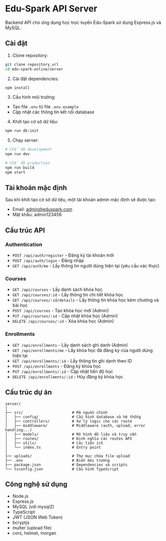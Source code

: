 # Edu-Spark API Server

Backend API cho ứng dụng học trực tuyến Edu-Spark sử dụng Express.js và MySQL.

## Cài đặt

1. Clone repository:
```bash
git clone repository_url
cd edu-spark-online/server
```

2. Cài đặt dependencies:
```bash
npm install
```

3. Cấu hình môi trường:
- Tạo file `.env` từ file `.env.example`
- Cập nhật các thông tin kết nối database

4. Khởi tạo cơ sở dữ liệu:
```bash
npm run db:init
```

5. Chạy server:
```bash
# Chế độ development
npm run dev

# Chế độ production
npm run build
npm start
```

## Tài khoản mặc định

Sau khi khởi tạo cơ sở dữ liệu, một tài khoản admin mặc định sẽ được tạo:

- Email: admin@eduspark.com
- Mật khẩu: admin123456

## Cấu trúc API

### Authentication
- `POST /api/auth/register` - Đăng ký tài khoản mới
- `POST /api/auth/login` - Đăng nhập
- `GET /api/auth/me` - Lấy thông tin người dùng hiện tại (yêu cầu xác thực)

### Courses
- `GET /api/courses` - Lấy danh sách khóa học
- `GET /api/courses/:id` - Lấy thông tin chi tiết khóa học
- `GET /api/courses/:id/details` - Lấy thông tin khóa học kèm chương và bài học
- `POST /api/courses` - Tạo khóa học mới (Admin)
- `PUT /api/courses/:id` - Cập nhật khóa học (Admin)
- `DELETE /api/courses/:id` - Xóa khóa học (Admin)

### Enrollments
- `GET /api/enrollments` - Lấy danh sách ghi danh (Admin)
- `GET /api/enrollments/me` - Lấy khóa học đã đăng ký của người dùng hiện tại
- `GET /api/enrollments/:id` - Lấy thông tin ghi danh theo ID
- `POST /api/enrollments` - Đăng ký khóa học
- `PUT /api/enrollments/:id` - Cập nhật tiến độ học
- `DELETE /api/enrollments/:id` - Hủy đăng ký khóa học

## Cấu trúc dự án

```
server/
│
├── src/                      # Mã nguồn chính
│   ├── config/               # Cấu hình database và hệ thống
│   ├── controllers/          # Xử lý logic cho các route
│   ├── middleware/           # Middleware (auth, upload, error handling...)
│   ├── models/               # Mô hình dữ liệu và truy vấn
│   ├── routes/               # Định nghĩa các routes API
│   ├── utils/                # Các tiện ích
│   └── index.ts              # Entry point
│
├── uploads/                  # Thư mục chứa file upload
├── .env                      # Biến môi trường
├── package.json              # Dependencies và scripts
└── tsconfig.json             # Cấu hình TypeScript
```

## Công nghệ sử dụng

- Node.js
- Express.js
- MySQL (với mysql2)
- TypeScript
- JWT (JSON Web Token)
- bcryptjs
- multer (upload file)
- cors, helmet, morgan 